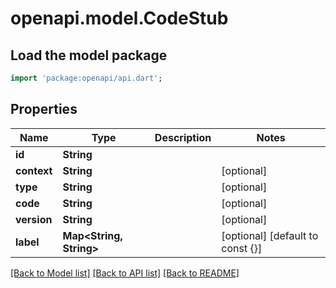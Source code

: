 # openapi.model.CodeStub

## Load the model package
```dart
import 'package:openapi/api.dart';
```

## Properties
Name | Type | Description | Notes
------------ | ------------- | ------------- | -------------
**id** | **String** |  | 
**context** | **String** |  | [optional] 
**type** | **String** |  | [optional] 
**code** | **String** |  | [optional] 
**version** | **String** |  | [optional] 
**label** | **Map<String, String>** |  | [optional] [default to const {}]

[[Back to Model list]](../README.md#documentation-for-models) [[Back to API list]](../README.md#documentation-for-api-endpoints) [[Back to README]](../README.md)


